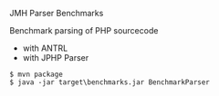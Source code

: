 JMH Parser Benchmarks

Benchmark parsing of PHP sourcecode
- with ANTRL
- with JPHP Parser

```
$ mvn package 
$ java -jar target\benchmarks.jar BenchmarkParser
```
